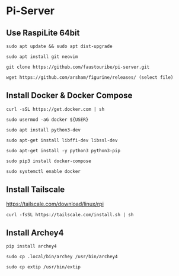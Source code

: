 # Pi-Server

## Use RaspiLite 64bit
```
sudo apt update && sudo apt dist-upgrade

sudo apt install git neovim

git clone https://github.com/faustouribe/pi-server.git

wget https://github.com/arsham/figurine/releases/ (select file)

```
## Install Docker & Docker Compose
```
curl -sSL https://get.docker.com | sh

sudo usermod -aG docker ${USER}

sudo apt install python3-dev

sudo apt-get install libffi-dev libssl-dev

sudo apt-get install -y python3 python3-pip

sudo pip3 install docker-compose

sudo systemctl enable docker
```

## Install Tailscale
https://tailscale.com/download/linux/rpi
```
curl -fsSL https://tailscale.com/install.sh | sh
```

## Install Archey4
```
pip install archey4

sudo cp .local/bin/archey /usr/bin/archey4

sudo cp extip /usr/bin/extip
```
